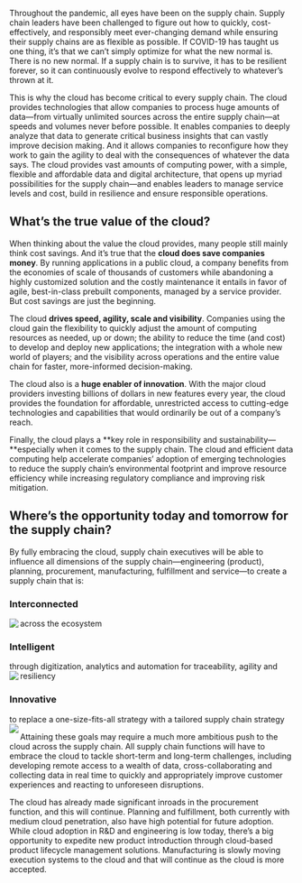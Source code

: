 Throughout the pandemic, all eyes have been on the supply chain. Supply chain leaders have been challenged to figure out how to quickly, cost-effectively, and responsibly meet ever-changing demand while ensuring their supply chains are as flexible as possible. If COVID-19 has taught us one thing, it’s that we can’t simply optimize for what the new normal is. There is no new normal. If a supply chain is to survive, it has to be resilient forever, so it can continuously evolve to respond effectively to whatever’s thrown at it.

This is why the cloud has become critical to every supply chain. The cloud provides technologies that allow companies to process huge amounts of data—from virtually unlimited sources across the entire supply chain—at speeds and volumes never before possible. It enables companies to deeply analyze that data to generate critical business insights that can vastly improve decision making. And it allows companies to reconfigure how they work to gain the agility to deal with the consequences of whatever the data says. The cloud provides vast amounts of computing power, with a simple, flexible and affordable data and digital architecture, that opens up myriad possibilities for the supply chain—and enables leaders to manage service levels and cost, build in resilience and ensure responsible operations.

## What’s the true value of the cloud?

When thinking about the value the cloud provides, many people still mainly think cost savings. And it’s true that the **cloud does save companies money**. By running applications in a public cloud, a company benefits from the economies of scale of thousands of customers while abandoning a highly customized solution and the costly maintenance it entails in favor of agile, best-in-class prebuilt components, managed by a service provider. But cost savings are just the beginning.

The cloud **drives speed, agility, scale and visibility**. Companies using the cloud gain the flexibility to quickly adjust the amount of computing resources as needed, up or down; the ability to reduce the time (and cost) to develop and deploy new applications; the integration with a whole new world of players; and the visibility across operations and the entire value chain for faster, more-informed decision-making.

The cloud also is a **huge enabler of innovation**. With the major cloud providers investing billions of dollars in new features every year, the cloud provides the foundation for affordable, unrestricted access to cutting-edge technologies and capabilities that would ordinarily be out of a company’s reach.

Finally, the cloud plays a **key role in responsibility and sustainability—**especially when it comes to the supply chain. The cloud and efficient data computing help accelerate companies’ adoption of emerging technologies to reduce the supply chain’s environmental footprint and improve resource efficiency while increasing regulatory compliance and improving risk mitigation.

## Where’s the opportunity today and tomorrow for the supply chain?

By fully embracing the cloud, supply chain executives will be able to influence all dimensions of the supply chain—engineering (product), planning, procurement, manufacturing, fulfillment and service—to create a supply chain that is:

### Interconnected

across the ecosystem
<img align="left" class="content-icon" src="/assets/images/Chain-Accenture.png">

### Intelligent

through digitization, analytics and automation for traceability, agility and resiliency
<img align="left" class="content-icon" src="/assets/images/Accenture-Dashboard.png">

### Innovative

to replace a one-size-fits-all strategy with a tailored supply chain strategy
<img align="left" class="content-icon" src="/assets/images/Insight-Accenture.png">

Attaining these goals may require a much more ambitious push to the cloud across the supply chain. All supply chain functions will have to embrace the cloud to tackle short-term and long-term challenges, including developing remote access to a wealth of data, cross-collaborating and collecting data in real time to quickly and appropriately improve customer experiences and reacting to unforeseen disruptions.

The cloud has already made significant inroads in the procurement function, and this will continue. Planning and fulfillment, both currently with medium cloud penetration, also have high potential for future adoption. While cloud adoption in R&D and engineering is low today, there’s a big opportunity to expedite new product introduction through cloud-based product lifecycle management solutions. Manufacturing is slowly moving execution systems to the cloud and that will continue as the cloud is more accepted.
